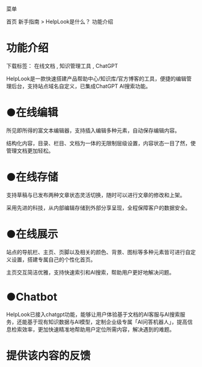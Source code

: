 菜单  

首页 新手指南 $\mathrm{>}$ HelpLook是什么？ 功能介绍  

# 功能介绍  

下载标签： 在线文档 , 知识管理工具 , ChatGPT  

HelpLook是一款快速搭建产品帮助中心/知识库/官方博客的工具，便捷的编辑管理后台，支持站点域名自定义，已集成ChatGPT AI搜索功能。  

# ●在线编辑  

所见即所得的富文本编辑器，支持插入编辑多种元素，自动保存编辑内容。  

结构化内容，目录、栏目、文档为一体的无限制层级设置，内容状态一目了然，使管理文档更加轻松。  

# ●在线存储  

支持草稿与已发布两种文章状态灵活切换，随时可以进行文章的修改和上架。  

采用先进的科技，从内部编辑存储到外部分享呈现，全程保障客户的数据安全。  

# ●在线展示  

站点的导航栏、主页、页脚以及相关的颜色、背景、图标等多种元素皆可进行自定义设置，搭建专属自己的个性化首页。  

主页交互简洁优雅，支持快速索引和AI搜索，帮助用户更好地解决问题。  

# ●Chatbot  

HelpLook已接入chatgpt功能，能够让用户体验基于文档的AI客服与AI搜索服务，还能基于现有知识数据与AI模型，定制企业级专属「AI问答机器人」，提高信息检索效率，更加快速精准地帮助用户定位所需内容，解决遇到的难题。  

# 提供该内容的反馈  